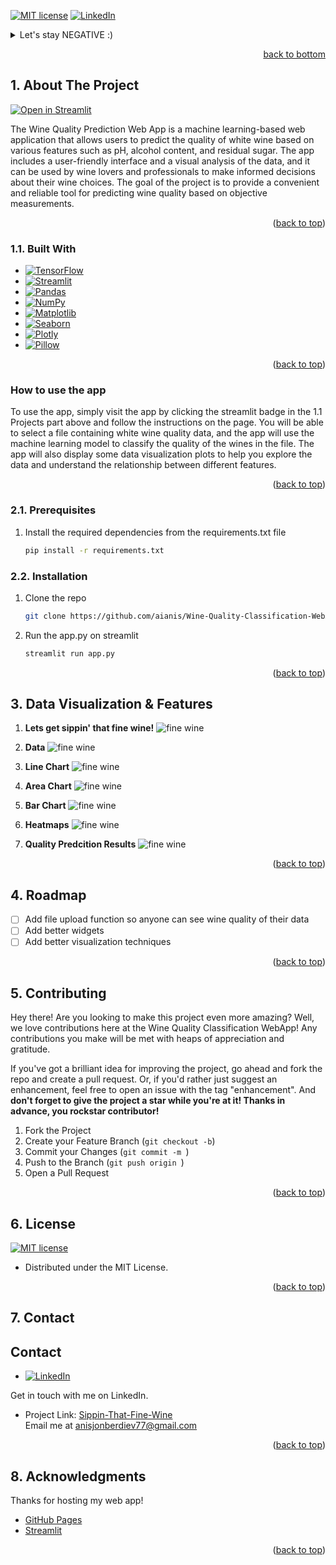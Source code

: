 <!-- Improved compatibility of back to top link: See: https://github.com/othneildrew/Best-README-Template/pull/73 -->
<a name="readme-top"></a>


[![MIT license](https://img.shields.io/badge/License-MIT-blue.svg)](https://opensource.org/licenses/MIT)
[![LinkedIn](https://img.shields.io/badge/-LinkedIn-0077B5.svg)](https://www.linkedin.com/in/anisberdiev/)




<!-- TABLE OF CONTENTS -->
<details>
  <summary>Let's stay NEGATIVE :)</summary>
  Table of Contents</summary>
  <ol>
    <li>
      <a href="#about-the-project">About The Project</a>
      <ul>
        <li><a href="#built-with">Built With</a></li>
      </ul>
    </li>
    <li>
      <a href="#getting-started">Getting Started</a>
      <ul>
        <li><a href="#prerequisites">Prerequisites</a></li>
        <li><a href="#installation">Installation</a></li>
      </ul>
    </li>
    <li><a href="#usage">Usage</a></li>
    <li><a href="#roadmap">Roadmap</a></li>
    <li><a href="#license">License</a></li>
    <li><a href="#contact">Contact</a></li>
 
  </ol>
</details>

<p align="right"><a href="#readme-bottom">back to bottom</a></p>




<!-- ABOUT THE PROJECT -->
## 1. About The Project

[![Open in Streamlit](https://static.streamlit.io/badges/streamlit_badge_black_white.svg)](https://aianis-x-ray-covid-19-detection-streamlit-model-e4hj4b.streamlit.app/)

The Wine Quality Prediction Web App is a machine learning-based web application that allows users to predict the quality of white wine based on various features such as pH, alcohol content, and residual sugar. The app includes a user-friendly interface and a visual analysis of the data, and it can be used by wine lovers and professionals to make informed decisions about their wine choices. The goal of the project is to provide a convenient and reliable tool for predicting wine quality based on objective measurements.

<p align="right">(<a href="#readme-top">back to top</a>)</p>



### 1.1. Built With

* [![TensorFlow](https://img.shields.io/badge/-TensorFlow-black?style=flat&logo=TensorFlow)](https://www.tensorflow.org/)
* [![Streamlit](https://img.shields.io/badge/-Streamlit-black?style=flat&logo=Streamlit)](https://www.streamlit.io/)
* [![Pandas](https://img.shields.io/badge/-Pandas-black?style=flat&logo=Pandas)](https://pandas.pydata.org/)
* [![NumPy](https://img.shields.io/badge/-NumPy-black?style=flat&logo=NumPy)](https://numpy.org/)
* [![Matplotlib](https://img.shields.io/badge/-Matplotlib-black?style=flat&logo=Matplotlib)](https://matplotlib.org/)
* [![Seaborn](https://img.shields.io/badge/-Seaborn-black?style=flat&logo=Seaborn)](https://seaborn.pydata.org/)
* [![Plotly](https://img.shields.io/badge/-Plotly-black?style=flat&logo=Plotly)](https://plotly.com/)
* [![Pillow](https://img.shields.io/badge/Pillow-v7.0.0-blue.svg)](https://pillow.readthedocs.io/)

  

<p align="right">(<a href="#readme-top">back to top</a>)</p>

### How to use the app
To use the app, simply visit the app by clicking the streamlit badge in the 1.1 Projects part above and follow the instructions on the page. You will be able to select a file containing white wine quality data, and the app will use the machine learning model to classify the quality of the wines in the file. The app will also display some data visualization plots to help you explore the data and understand the relationship between different features.


<p align="right">(<a href="#readme-top">back to top</a>)</p>




<!-- GETTING STARTED -->

### 2.1. Prerequisites

1. Install the required dependencies from the requirements.txt file
   ```sh
   pip install -r requirements.txt
   ```
 

### 2.2. Installation

1. Clone the repo
   ```sh
   git clone https://github.com/aianis/Wine-Quality-Classification-WebApp.git
   ```
2. Run the app.py on streamlit
   ```sh
   streamlit run app.py
   ```

<p align="right">(<a href="#readme-top">back to top</a>)</p>



<!-- USAGE EXAMPLES -->
## 3. Data Visualization & Features

1. **Lets get sippin' that fine wine!**
   ![fine wine](https://github.com/aianis/Wine-Quality-Classification-WebApp/blob/main/DataVis/Screenshot%20(34).png)
2. **Data**
   ![fine wine](https://github.com/aianis/Wine-Quality-Classification-WebApp/blob/main/DataVis/Screenshot%20(35).png)

3. **Line Chart**
   ![fine wine](https://github.com/aianis/Wine-Quality-Classification-WebApp/blob/main/DataVis/Screenshot%20(37).png)

4. **Area Chart**
   ![fine wine](https://github.com/aianis/Wine-Quality-Classification-WebApp/blob/main/DataVis/Screenshot%20(38).png)

5. **Bar Chart**
   ![fine wine](https://github.com/aianis/Wine-Quality-Classification-WebApp/blob/main/DataVis/Screenshot%20(39).png)
6. **Heatmaps**
   ![fine wine](https://github.com/aianis/Wine-Quality-Classification-WebApp/blob/main/DataVis/Screenshot%20(42).png)

7. **Quality Predcition Results**
   ![fine wine](https://github.com/aianis/Wine-Quality-Classification-WebApp/blob/main/DataVis/Screenshot%20(41).png)



<p align="right">(<a href="#readme-top">back to top</a>)</p>



<!-- ROADMAP -->
## 4. Roadmap

- [ ] Add file upload function so anyone can see wine quality of their data
- [ ] Add better widgets 
- [ ] Add better visualization techniques

<p align="right">(<a href="#readme-top">back to top</a>)</p>



<!-- CONTRIBUTING -->
## 5. Contributing
Hey there! Are you looking to make this project even more amazing? Well, we love contributions here at the Wine Quality Classification WebApp! Any contributions you make will be met with heaps of appreciation and gratitude.

If you've got a brilliant idea for improving the project, go ahead and fork the repo and create a pull request. Or, if you'd rather just suggest an enhancement, feel free to open an issue with the tag "enhancement". And **don't forget to give the project a star while you're at it! Thanks in advance, you rockstar contributor!**

1. Fork the Project
2. Create your Feature Branch (`git checkout -b`)
3. Commit your Changes (`git commit -m `)
4. Push to the Branch (`git push origin `)
5. Open a Pull Request

<p align="right">(<a href="#readme-top">back to top</a>)</p>



<!-- LICENSE -->
## 6. License
[![MIT license](https://img.shields.io/badge/License-MIT-blue.svg)](https://opensource.org/licenses/MIT)
* Distributed under the MIT License. 


<p align="right">(<a href="#readme-top">back to top</a>)</p>



<!-- CONTACT -->
## 7. Contact

## Contact
* [![LinkedIn](https://img.shields.io/badge/-LinkedIn-0077B5.svg)](https://www.linkedin.com/in/anisberdiev/)


Get in touch with me on LinkedIn.<br>
* Project Link: [Sippin-That-Fine-Wine](https://github.com/aianis/Wine-Quality-Classification-WebApp)<br>
Email me at [anisjonberdiev77@gmail.com](mailto:anisjonberdiev77@gmail.com)

<p align="right">(<a href="#readme-top">back to top</a>)</p>



<!-- ACKNOWLEDGMENTS -->
## 8. Acknowledgments

Thanks for hosting my web app!

* [GitHub Pages](https://pages.github.com)
* [Streamlit](https://streamlit.io/)


<p align="right">(<a href="#readme-top">back to top</a>)</p>

